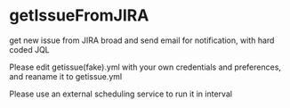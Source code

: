# getIssueFromJIRA
get new issue from JIRA broad and send email for notification, with hard coded JQL 

Please edit getissue(fake).yml with your own credentials and preferences, and reaname it to getissue.yml

Please use an external scheduling service to run it in interval
